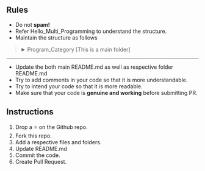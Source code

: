 ## Rules
* Do not <b>spam!</b>
* Refer Hello_Multi_Programming to understand the structure.
* Maintain the structure as follows
>  <details>
>  <summary>Program_Category [This is a main folder]</summary>
>  
>   > <details>
>   >  <summary> 1. Program_Category_Name</summary>
>   >  
>   >  > <details>
>   >  > <summary> 1. Program_Name</summary>
>   >  > 
>   >  >> **src** : Contains Program same as folder name in different languages <br> 
>   >  >> **README.md** : Problem Statement, Solution in different Programming Language with its hyperlink
>   >  > </details>
>   >  > <details>
>   >  >  <summary>2. README.md </summary>
>   >  > 
>   >  >> Program Name List of respective category
>   >  >  
>   >  >  </details>
>   >  </details>
>   >  <details>
>   >  <summary>2. README.md </summary>
>   >
>   >  > Category List
>   >
>   >  </details>
>  </details>
> 
  <hr>
  

* Update the both main README.md as well as respective folder README.md
* Try to add comments in your code so that it is more understandable.
* Try to intend your code so that it is more readable.
* Make sure that your code is **genuine and working** before submitting PR.

## Instructions
1. Drop a ⭐ on the Github repo.
2. Fork this repo.
3. Add a respective files and folders.
4. Update README.md
5. Commit the code.
6. Create Pull Request.

